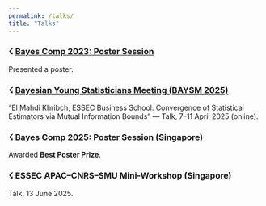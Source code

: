 ```yaml
---
permalink: /talks/
title: "Talks"
---
```


### ☇ [Bayes Comp 2023: Poster Session](https://bayescomp2023.com/)  
Presented a poster.

### ☇ [Bayesian Young Statisticians Meeting (BAYSM 2025)](https://baysm2025.github.io/)  
“El Mahdi Khribch, ESSEC Business School: Convergence of Statistical Estimators via Mutual Information Bounds” — Talk, 7–11 April 2025 (online).

### ☇ [Bayes Comp 2025: Poster Session (Singapore)](https://bayescomp2025.sg/index.php#)  
Awarded **Best Poster Prize**.

### ☇ ESSEC APAC–CNRS–SMU Mini-Workshop (Singapore)  
Talk, 13 June 2025.

